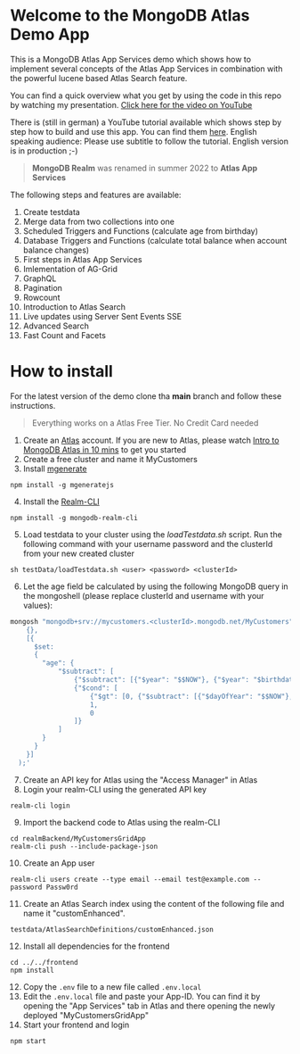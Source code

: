 # Welcome to the MongoDB Atlas Demo App
This is a MongoDB Atlas App Services demo which shows how to implement several concepts of the Atlas App Services in combination with the powerful lucene based Atlas Search feature.

You can find a quick overview what you get by using the code in this repo by watching my presentation. [Click here for the video on YouTube](https://youtu.be/vCH4Z4-LS6M)

There is (still in german) a YouTube tutorial available which shows step by step how to build and use this app. You can find them [here](https://youtube.com/playlist?list=PLw_MyzE5EpxVOrsqs9SyCnl3exSkPm1TR). English speaking audience: Please use subtitle to follow the tutorial. English version is in production ;-) 

> **MongoDB Realm** was renamed in summer 2022 to **Atlas App Services**

The following steps and features are available:

1. Create testdata
2. Merge data from two collections into one
3. Scheduled Triggers and Functions (calculate age from birthday)
4. Database Triggers and Functions (calculate total balance when account balance changes)
5. First steps in Atlas App Services
6. Imlementation of AG-Grid
7. GraphQL
8. Pagination
9. Rowcount
10. Introduction to Atlas Search
11. Live updates using Server Sent Events SSE
12. Advanced Search
13. Fast Count and Facets

# How to install
For the latest version of the demo clone tha **main** branch and follow these instructions. 

> Everything works on a Atlas Free Tier. No Credit Card needed

1. Create an [Atlas](https://cloud.mongodb.com) account. If you are new to Atlas, please watch [Intro to MongoDB Atlas in 10 mins](https://youtu.be/xrc7dIO_tXk) to get you started
2. Create a free cluster and name it MyCustomers
3. Install [mgenerate](https://github.com/rueckstiess/mgeneratejs) 
```
npm install -g mgeneratejs
```
4. Install the [Realm-CLI](https://www.mongodb.com/docs/atlas/app-services/cli/)
```
npm install -g mongodb-realm-cli
```
5. Load testdata to your cluster using the *loadTestdata.sh* script. Run the following command with your username password and the clusterId from your new created cluster
```
sh testData/loadTestdata.sh <user> <password> <clusterId>
```
6. Let the age field be calculated by using the following MongoDB query in the mongoshell (please replace clusterId and username with your values):
```bash
mongosh "mongodb+srv://mycustomers.<clusterId>.mongodb.net/MyCustomers" --apiVersion 1 --username <username> --eval 'db.customerSingleView.updateMany(
    {},
    [{
      $set:
      {
        "age": {
            "$subtract": [
                {"$subtract": [{"$year": "$$NOW"}, {"$year": "$birthdate"}]},
                {"$cond": [
                    {"$gt": [0, {"$subtract": [{"$dayOfYear": "$$NOW"},{"$dayOfYear": "$birthdate"}]}]},
                    1,
                    0
                ]}
            ]
        }
      }
    }]
  );'
  ```
7. Create an API key for Atlas using the "Access Manager" in Atlas
8. Login your realm-CLI using the generated API key
```
realm-cli login
```
9. Import the backend code to Atlas using the realm-CLI
```
cd realmBackend/MyCustomersGridApp
realm-cli push --include-package-json
```
10. Create an App user
```
realm-cli users create --type email --email test@example.com --password Passw0rd
```
11. Create an Atlas Search index using the content of the following file and name it "customEnhanced". 
```
testdata/AtlasSearchDefinitions/customEnhanced.json
```

12. Install all dependencies for the frontend
```
cd ../../frontend
npm install
```
12. Copy the ``.env`` file to a new file called ``.env.local``
13. Edit the ``.env.local`` file and paste your App-ID. You can find it by opening the "App Services" tab in Atlas and there opening the newly deployed "MyCustomersGridApp" 
13. Start your frontend and login
```
npm start
```